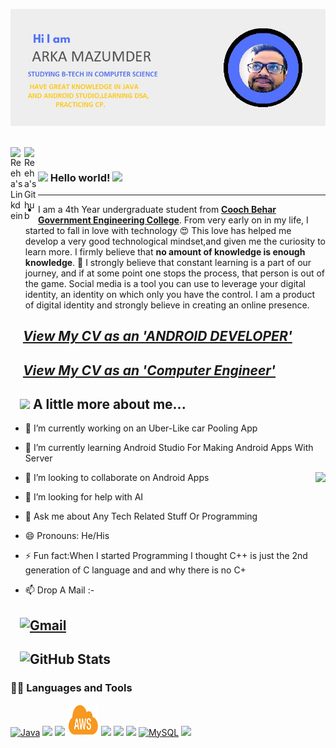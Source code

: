 ![](https://github.com/Jarvis-byte/Jarvis-byte/blob/master/Card.jpg)



</h2>
<br />

<a href="https://www.linkedin.com/in/arka-mazumder/">
  <img align="left" alt="Reeha's Linkdein" width="22px" src="https://cdn.jsdelivr.net/npm/simple-icons@v3/icons/linkedin.svg" />
</a>
<a href="https://github.com/Jarvis-byte">
  <img align="left" alt="Reeha's Github" width="22px" src="https://cdn.jsdelivr.net/npm/simple-icons@v3/icons/github.svg" />
</a>


<br />

### <img src="https://github.com/rajput2107/rajput2107/blob/master/Assets/Hi.gif" width="29px"> Hello world!&nbsp;<img src="https://github.com/rajput2107/rajput2107/blob/master/Assets/Earth.gif" width="24px">
  ---
 - I am a 4th Year undergraduate student from <a href="http://cgec.org.in/index.php"><b>Cooch Behar Government Engineering College</b></a>. From very early on in my life, I started to fall in love with technology 😍 This love has helped me develop a very good technological mindset,and given me the curiosity to learn more. I firmly believe that **no amount of knowledge is enough knowledge**. 🧠
I strongly believe that constant learning is a part of our journey, and if at some point one stops the process, that person is out of the game.
Social media is a tool you can use to leverage your digital identity, an identity on which only you have the control. I am a product of digital identity and strongly believe in creating an online presence.

## &nbsp; &nbsp; *[View My CV as an 'ANDROID DEVELOPER'](https://drive.google.com/file/d/1sflmMd78bL-wT-weloq6LMZ-Cn4RuTzu/view?usp=sharing)*
## &nbsp; &nbsp; *[View My CV as an 'Computer Engineer'](https://drive.google.com/file/d/1tyOM5CPbFFGcP3AaghR_pQctIU7y7IeJ/view?usp=sharing)*

## &nbsp; &nbsp;<img src="https://media.giphy.com/media/VgCDAzcKvsR6OM0uWg/giphy.gif" width="50"> **A little more about me...**  

- 🔭 I’m currently working on an Uber-Like car Pooling App
- 🌱 I’m currently learning Android Studio For Making Android Apps With Server  
- 👯 I’m looking to collaborate on Android Apps <img align="right" src="https://github.com/rajput2107/rajput2107/blob/master/Assets/Developer.gif"/>
- 🤔 I’m looking for help with AI
- 💬 Ask me about Any Tech Related Stuff Or Programming
- 😄 Pronouns: He/His 
- ⚡ Fun fact:When I started Programming I thought C++ is just the 2nd generation of C language and and why there is no C+ 

 - :mailbox: Drop A Mail :-

## &nbsp; &nbsp;[![Gmail](https://img.shields.io/badge/-GMAIL-D14836?style=for-the-badge&logo=gmail&logoColor=white)](mailto:arkamazumder0@gmail.com)

 
## &nbsp; &nbsp;![GitHub Stats](https://github-readme-stats.vercel.app/api?username=Jarvis-byte&&show_icons=true&title_color=ffffff&icon_color=bb2acf&text_color=daf7dc&bg_color=151515)

### 👨‍💻 Languages and Tools
[![Java](https://img.shields.io/badge/Java-orange?style=flat&logo=java&logoColor=white&link=https://github.com/hritik5102)](https://github.com/hritik5102) 
<img src="https://img.shields.io/badge/-Android-black?style=flat&logo=android">
![](https://camo.githubusercontent.com/3ccaafa82fb07cf32074117bebb09296f6daf663/68747470733a2f2f696d672e736869656c64732e696f2f62616467652f2d4325323026253230432b2b2d3635396164323f7374796c653d666c6174266c6f676f3d63253242253242266c6f676f436f6c6f723d666666666666)
<img src="AWS.png" width=50 height=50>
![](https://camo.githubusercontent.com/030fa15207a7ca85711c431ee67e1a542b26926c/68747470733a2f2f696d672e736869656c64732e696f2f62616467652f2d4d7953514c2d4632393131313f7374796c653d666c6174266c6f676f3d6d7973716c266c6f676f436f6c6f723d464646464646)
![](https://camo.githubusercontent.com/aa50892ca99e64326385d1dfb399f4b32cf2728e/68747470733a2f2f696d672e736869656c64732e696f2f62616467652f2d46697265626173652d4646413631313f7374796c653d666c6174266c6f676f3d6669726562617365266c6f676f436f6c6f723d464646464646)
![](https://camo.githubusercontent.com/21e7b5bfe9838100b6208b3cac535aa4e5aea2f7/68747470733a2f2f696d672e736869656c64732e696f2f62616467652f2d4a6176615363726970742d6565643731383f7374796c653d666c6174266c6f676f3d6a617661736372697074266c6f676f436f6c6f723d666666666666)
[![MySQL](https://img.shields.io/badge/-MySQL-black?style=flat&logo=mysql&link=https://github.com/hritik5102)](https://github.com/hritik5102)
<img src="https://img.shields.io/badge/-Problem%20Solving-ffa804?style=flat">


